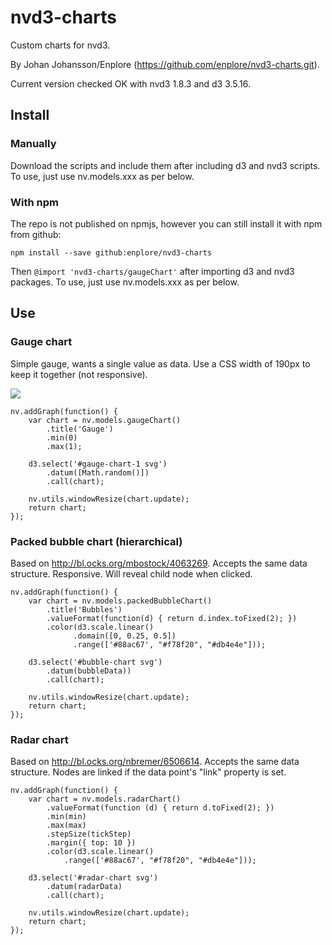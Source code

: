 # nvd3-charts
Custom charts for nvd3.

By Johan Johansson/Enplore (https://github.com/enplore/nvd3-charts.git).

Current version checked OK with nvd3 1.8.3 and d3 3.5.16.

## Install
### Manually
Download the scripts and include them after including d3 and nvd3 scripts. To use, just use nv.models.xxx as per below.

### With npm
The repo is not published on npmjs, however you can still install it with npm from github:

`npm install --save github:enplore/nvd3-charts`

Then `@import 'nvd3-charts/gaugeChart'` after importing d3 and nvd3 packages. To use, just use nv.models.xxx as per below.

## Use
### Gauge chart
Simple gauge, wants a single value as data. Use a CSS width of 190px to keep it together (not responsive).

![](https://raw.githubusercontent.com/enplore/nvd3-charts/master/gauge.png)

```
nv.addGraph(function() {
    var chart = nv.models.gaugeChart()
        .title('Gauge')
        .min(0)
        .max(1);

    d3.select('#gauge-chart-1 svg')
        .datum([Math.random()])
        .call(chart);

    nv.utils.windowResize(chart.update);
    return chart;
});
```

### Packed bubble chart (hierarchical)
Based on http://bl.ocks.org/mbostock/4063269. Accepts the same data structure. Responsive. Will reveal child node when clicked.

```
nv.addGraph(function() {
    var chart = nv.models.packedBubbleChart()
        .title('Bubbles')
        .valueFormat(function(d) { return d.index.toFixed(2); })
        .color(d3.scale.linear()
              .domain([0, 0.25, 0.5])
              .range(['#88ac67', "#f78f20", "#db4e4e"]));

    d3.select('#bubble-chart svg')
        .datum(bubbleData))
        .call(chart);

    nv.utils.windowResize(chart.update);
    return chart;
});
```

### Radar chart
Based on http://bl.ocks.org/nbremer/6506614. Accepts the same data structure. Nodes are linked if the data point's "link" property is set.

```
nv.addGraph(function() {
    var chart = nv.models.radarChart()
        .valueFormat(function (d) { return d.toFixed(2); })
        .min(min)
        .max(max)
        .stepSize(tickStep)
        .margin({ top: 10 })
        .color(d3.scale.linear()
            .range(['#88ac67', "#f78f20", "#db4e4e"]));

    d3.select('#radar-chart svg')
        .datum(radarData)
        .call(chart);

    nv.utils.windowResize(chart.update);
    return chart;
});
```
